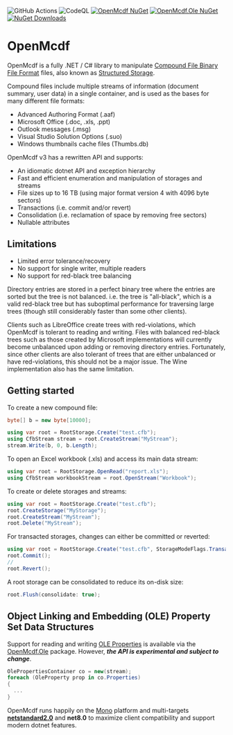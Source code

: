 ![GitHub Actions](https://github.com/ironfede/openmcdf/actions/workflows/dotnet-desktop.yml/badge.svg)
![CodeQL](https://github.com/ironfede/openmcdf/actions/workflows/codeql.yml/badge.svg)
[![OpenMcdf NuGet](https://img.shields.io/nuget/v/OpenMcdf?label=OpenMcdf%20NuGet)](https://www.nuget.org/packages/OpenMcdf)
[![OpenMcdf.Ole NuGet](https://img.shields.io/nuget/vpre/OpenMcdf.Ole?label=OpenMcdf.Ole%20NuGet)](https://www.nuget.org/packages/OpenMcdf.Ole)
[![NuGet Downloads](https://img.shields.io/nuget/dt/OpenMcdf)](https://www.nuget.org/packages/OpenMcdf)

# OpenMcdf

OpenMcdf is a fully .NET / C# library to manipulate [Compound File Binary File Format](https://learn.microsoft.com/en-us/openspecs/windows_protocols/ms-cfb/53989ce4-7b05-4f8d-829b-d08d6148375b)
files, also known as [Structured Storage](https://learn.microsoft.com/en-us/windows/win32/stg/structured-storage-start-page).

Compound files include multiple streams of information (document summary, user data) in a single container, and is used
as the bases for many different file formats:
- Advanced Authoring Format (.aaf)
- Microsoft Office (.doc, .xls, .ppt)
- Outlook messages (.msg)
- Visual Studio Solution Options (.suo)
- Windows thumbnails cache files (Thumbs.db)

OpenMcdf v3 has a rewritten API and supports:
- An idiomatic dotnet API and exception hierarchy
- Fast and efficient enumeration and manipulation of storages and streams
- File sizes up to 16 TB (using major format version 4 with 4096 byte sectors)
- Transactions (i.e. commit and/or revert)
- Consolidation (i.e. reclamation of space by removing free sectors)
- Nullable attributes

## Limitations

- Limited error tolerance/recovery
- No support for single writer, multiple readers
- No support for red-black tree balancing

Directory entries are stored in a perfect binary tree where the entries are sorted but the tree is not balanced. i.e.
the tree is "all-black", which is a valid red-black tree but has suboptimal performance for traversing large trees
(though still considerably faster than some other clients).

Clients such as LibreOffice create trees with red-violations, which OpenMcdf is tolerant to reading and writing.
Files with balanced red-black trees such as those created by Microsoft implementations will currently become unbalanced
upon adding or removing directory entries. Fortunately, since other clients are also tolerant of trees that are either
unbalanced or have red-violations, this should not be a major issue. The Wine implementation also has the same
limitation.

## Getting started

To create a new compound file:

```C#
byte[] b = new byte[10000];

using var root = RootStorage.Create("test.cfb");
using CfbStream stream = root.CreateStream("MyStream");
stream.Write(b, 0, b.Length);
```

To open an Excel workbook (.xls) and access its main data stream:

```C#
using var root = RootStorage.OpenRead("report.xls");
using CfbStream workbookStream = root.OpenStream("Workbook");
```

To create or delete storages and streams:

```C#
using var root = RootStorage.Create("test.cfb");
root.CreateStorage("MyStorage");
root.CreateStream("MyStream");
root.Delete("MyStream");
```

For transacted storages, changes can either be committed or reverted:

```C#
using var root = RootStorage.Create("test.cfb", StorageModeFlags.Transacted);
root.Commit();
//
root.Revert();
```

A root storage can be consolidated to reduce its on-disk size:

```C#
root.Flush(consolidate: true);
```

## Object Linking and Embedding (OLE) Property Set Data Structures

Support for reading and writing [OLE Properties](https://learn.microsoft.com/en-us/openspecs/windows_protocols/ms-oleps/bf7aeae8-c47a-4939-9f45-700158dac3bc) is available via the [OpenMcdf.Ole](https://www.nuget.org/packages/OpenMcdf.Ole) package. However, ***the API is experimental and subject to change***.

```C#
OlePropertiesContainer co = new(stream);
foreach (OleProperty prop in co.Properties)
{
  ...
}
```

OpenMcdf runs happily on the [Mono](http://www.mono-project.com/) platform and multi-targets
[**netstandard2.0**](https://learn.microsoft.com/en-us/dotnet/standard/net-standard?tabs=net-standard-2-0) and
**net8.0** to maximize client compatibility and support modern dotnet features.
